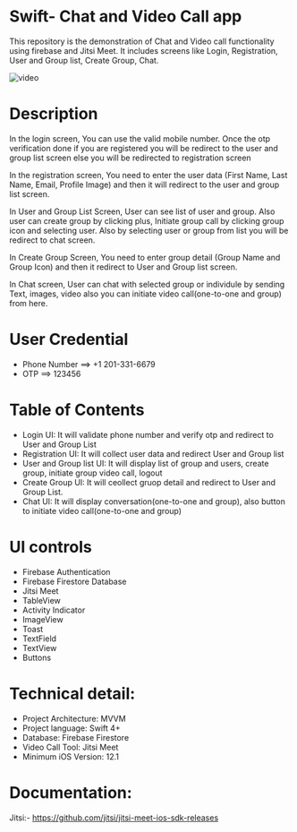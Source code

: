 # Swift- Chat and Video Call app
This repository is the demonstration of Chat and Video call functionality using firebase and Jitsi Meet. It includes screens like Login, Registration, User and Group list, Create Group, Chat.

![video](/Media/Swift-Sample-App.gif)

# Description

In the login screen, You can use the valid mobile number. Once the otp verification done if you are registered you will be redirect to the user and group list screen else you will be redirected to registration screen

In the registration screen, You need to enter the user data (First Name, Last Name, Email, Profile Image) and then it will redirect to the user and group list screen.

In User and Group List Screen, User can see list of user and group. Also user can create group by clicking plus, Initiate group call by clicking group icon and selecting user. Also by selecting user or group from list you will be redirect to chat screen.

In Create Group Screen, You need to enter group detail (Group Name and Group Icon) and then it redirect to User and Group list screen.

In Chat screen, User can chat with selected group or individule by sending Text, images, video also you can initiate video call(one-to-one and group) from here. 

# User Credential

- Phone Number    ==>    +1 201-331-6679
- OTP             ==>    123456

# Table of Contents

- Login UI: It will validate phone number and verify otp and redirect to User and Group List
- Registration UI: It will collect user data and redirect User and Group list 
- User and Group list UI: It will display list of group and users, create group, initiate group video call, logout
- Create Group UI: It will ceollect gruop detail and redirect to User and Group List.
- Chat UI: It will display conversation(one-to-one and group), also button to initiate video call(one-to-one and group)

# UI controls 

- Firebase Authentication
- Firebase Firestore Database
- Jitsi Meet
- TableView
- Activity Indicator
- ImageView
- Toast
- TextField
- TextView
- Buttons 

# Technical detail:

- Project Architecture: MVVM
- Project language: Swift 4+
- Database: Firebase Firestore
- Video Call Tool: Jitsi Meet
- Minimum iOS Version: 12.1


# Documentation:

Jitsi:- https://github.com/jitsi/jitsi-meet-ios-sdk-releases

